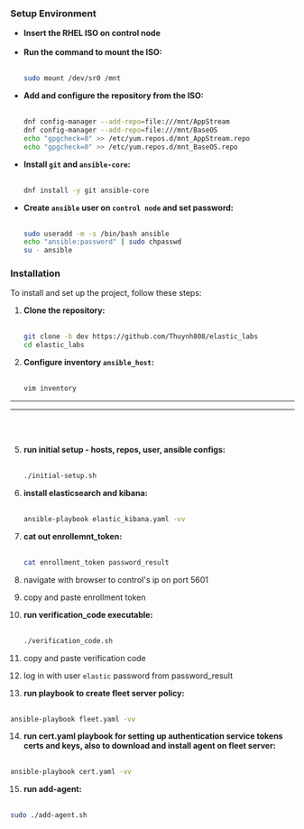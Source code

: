 ### Setup Environment
- **Insert the RHEL ISO on control node** <br><br>
- **Run the command to mount the ISO:** <br><br>
  ```bash
  sudo mount /dev/sr0 /mnt
  ```
- **Add and configure the repository from the ISO:** <br><br>
  ```bash
  dnf config-manager --add-repo=file:///mnt/AppStream
  dnf config-manager --add-repo=file:///mnt/BaseOS
  echo "gpgcheck=0" >> /etc/yum.repos.d/mnt_AppStream.repo
  echo "gpgcheck=0" >> /etc/yum.repos.d/mnt_BaseOS.repo
  ```
- **Install `git` and `ansible-core`:** <br><br>
  ```bash
  dnf install -y git ansible-core
  ```
- **Create `ansible` user on `control node` and set password:** <br><br>
  ```bash
  sudo useradd -m -s /bin/bash ansible
  echo "ansible:password" | sudo chpasswd
  su - ansible
  ```

### Installation
To install and set up the project, follow these steps:

1. **Clone the repository:** <br><br>
   ```bash
   git clone -b dev https://github.com/Thuynh808/elastic_labs
   cd elastic_labs
   ```

4. **Configure inventory `ansible_host`:** <br><br>
   ```bash
   vim inventory

---
---


<br><br>

5. **run initial setup - hosts, repos, user, ansible configs:** <br><br>
   ```bash
   ./initial-setup.sh
   ```

5. **install elasticsearch and kibana:** <br><br>
   ```bash
   ansible-playbook elastic_kibana.yaml -vv
   ```
6. **cat out enrollemnt_token:** <br><br>
   ```bash
   cat enrollment_token password_result
   ```
7. navigate with browser to control's ip on port 5601
8. copy and paste enrollment token  
9. **run verification_code executable:** <br><br>
   ```bash
   ./verification_code.sh
   ```
10. copy and paste verification code
11. log in with user `elastic` password from password_result

12. **run playbook to create fleet server policy:** <br><br>
   ```bash
   ansible-playbook fleet.yaml -vv
   ```
14. **run cert.yaml playbook for setting up authentication service tokens certs and keys, also to download and install agent on fleet server:** <br><br>
   ```bash
   ansible-playbook cert.yaml -vv
   ```
15. **run add-agent:** <br><br>
   ```bash
   sudo ./add-agent.sh
   ```
    

